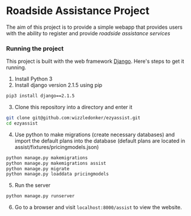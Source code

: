 # Roadside Assistance Project
The aim of this project is to provide a simple webapp that provides users with the ability to register and provide _roadside assistance services_

### Running the project
This project is built with the web framework [Django](https://docs.djangoproject.com/en/2.1/). Here's steps to get it running.

1. Install Python 3
2. Install django version 2.1.5 using pip

```bash
pip3 install django==2.1.5
```

3. Clone this repository into a directory and enter it

```bash
git clone git@github.com:wizzledonker/ezyassist.git
cd ezyassist
```

4. Use python to make migrations (create necessary databases) and import the default plans into the database (default plans are located in assist/fixtures/pricingmodels.json)

```bash
python manage.py makemigrations
python manage.py makemigrations assist
python manage.py migrate
python manage.py loaddata pricingmodels
```

5. Run the server

```bash
python manage.py runserver
```

6. Go to a browser and visit `localhost:8000/assist` to view the website.